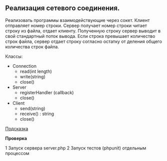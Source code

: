 ## Реализация сетевого соединения.

Реализовать программы взаимодействующие через сокет. Клиент отправляет номер строки.
Сервер получает номер строки читает строку из файла, отдает клиенту. Полученную строку сервер выводит в свой стандартный поток вывода. Если строка превышает количество строк файла, сервер
отдает строку согласно остатку от деления общего количества строк файла.

Классы:

* Connection
  * read(int length)
  * write(string)
  * close()
* Server
  * registerHandler (callback)
  * close()
* Client
  * send(string)
  * receive() : string
  * close()
  
[Подсказка](https://habrahabr.ru/post/209864/)

**Проверка**

1 Запуск сервера server.php
2 Запуск тестов (phpunit) отдельным процессом
